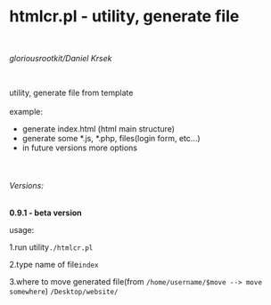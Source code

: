<h1>htmlcr.pl - utility, generate file</h1>
</br>
<p><i>gloriousrootkit/Daniel Krsek</i></p>
</br>
<p>utility, generate file from template </br>
</br>
example:
<ul>
<li>generate index.html (html main structure)</li>
<li>generate some *.js, *.php, files(login form, etc...)</li>
<li>in future versions more options</li>
</ul>
</p>
</br>
<h6>Versions:</h6>
<strong>0.9.1 - beta version</strong>
<p>usage:</p>

<p>1.run utility<code>./htmlcr.pl</code></p>
<p>2.type name of file<code>index</code></p>
<p>3.where to move generated file(from <code>/home/username/$move --> move somewhere</code>) <code>/Desktop/website/</code>

</code>



</p>
